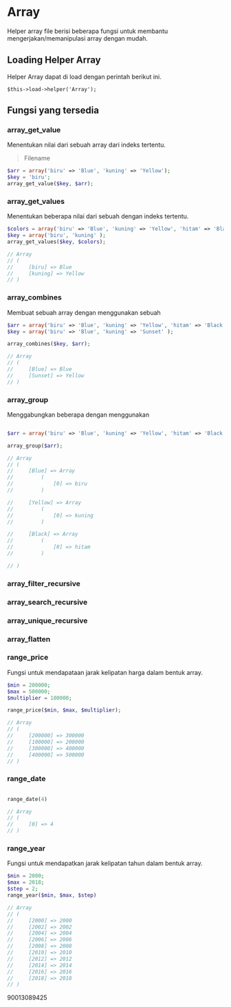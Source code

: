 # Array

Helper array file berisi beberapa fungsi untuk membantu mengerjakan/memanipulasi array dengan mudah.


## Loading Helper Array

Helper Array dapat di load dengan perintah berikut ini.

```
$this->load->helper('Array');
```

## Fungsi yang tersedia

### array_get_value

Menentukan nilai dari sebuah array dari indeks tertentu.

> Filename
```php
$arr = array('biru' => 'Blue', 'kuning' => 'Yellow');
$key = 'biru';
array_get_value($key, $arr);
```

### array_get_values

Menentukan beberapa nilai dari sebuah dengan indeks tertentu.

```php
$colors = array('biru' => 'Blue', 'kuning' => 'Yellow', 'hitam' => 'Black');
$key = array('biru', 'kuning' );
array_get_values($key, $colors);

// Array
// (
//     [biru] => Blue
//     [kuning] => Yellow
// )
```

### array_combines

Membuat sebuah array dengan menggunakan sebuah 

```php
$arr = array('biru' => 'Blue', 'kuning' => 'Yellow', 'hitam' => 'Black');
$key = array('biru' => 'Blue', 'kuning' => 'Sunset' );

array_combines($key, $arr);

// Array
// (
//     [Blue] => Blue
//     [Sunset] => Yellow
// )
```
### array_group

Menggabungkan beberapa dengan menggunakan 

```php

$arr = array('biru' => 'Blue', 'kuning' => 'Yellow', 'hitam' => 'Black');

array_group($arr);

// Array
// (
//     [Blue] => Array
//         (
//             [0] => biru
//         )

//     [Yellow] => Array
//         (
//             [0] => kuning
//         )

//     [Black] => Array
//         (
//             [0] => hitam
//         )

// )
```


### array_filter_recursive
### array_search_recursive
### array_unique_recursive
### array_flatten
### range_price

Fungsi untuk mendapataan jarak kelipatan harga dalam bentuk array.

```php
$min = 200000;
$max = 500000;
$multiplier = 100000;

range_price($min, $max, $multiplier);

// Array
// (
//     [200000] => 300000
//     [100000] => 200000
//     [300000] => 400000
//     [400000] => 500000
// )
```


### range_date
```php

range_date(4)

// Array
// (
//     [0] => 4
// )
```
### range_year

Fungsi untuk mendapatkan jarak kelipatan tahun dalam bentuk array.

```php
$min = 2000;
$max = 2018;
$step = 2;
range_year($min, $max, $step)

// Array
// (
//     [2000] => 2000
//     [2002] => 2002
//     [2004] => 2004
//     [2006] => 2006
//     [2008] => 2008
//     [2010] => 2010
//     [2012] => 2012
//     [2014] => 2014
//     [2016] => 2016
//     [2018] => 2018
// )
```
90013089425